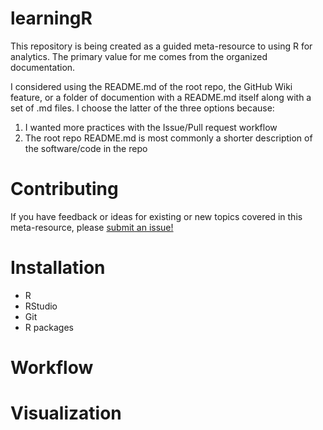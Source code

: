 # learningR
This repository is being created as a guided meta-resource to using R for analytics. The primary value for me comes from the organized documentation.

I considered using the README.md of the root repo, the GitHub Wiki feature, or a folder of documention with a README.md itself along with a set of .md files. I choose the latter of the three options because:
1. I wanted more practices with the Issue/Pull request workflow
2. The root repo README.md is most commonly a shorter description of the software/code in the repo

# Contributing
If you have feedback or ideas for existing or new topics covered in this meta-resource, please [submit an issue!](https://github.com/brandonpope/learningR/issues/new/choose)

# Installation

- R
- RStudio
- Git
- R packages

# Workflow

# Visualization

# 
